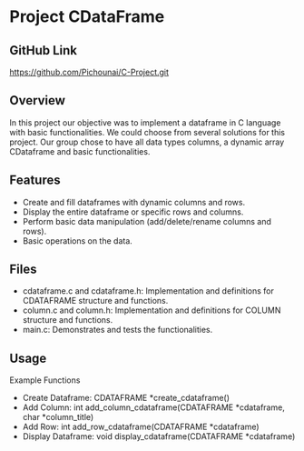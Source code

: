 # Project CDataFrame

## GitHub Link
https://github.com/Pichounai/C-Project.git

## Overview
In this project our objective was to implement a dataframe in C language with basic functionalities. We could choose from several solutions for this project. Our group chose to have all data types columns, a dynamic array CDataframe and basic functionalities.

## Features
- Create and fill dataframes with dynamic columns and rows.
- Display the entire dataframe or specific rows and columns.
- Perform basic data manipulation (add/delete/rename columns and rows).
- Basic operations on the data.

## Files
- cdataframe.c and cdataframe.h: Implementation and definitions for CDATAFRAME structure and functions.
- column.c and column.h: Implementation and definitions for COLUMN structure and functions.
- main.c: Demonstrates and tests the functionalities.

## Usage
Example Functions
- Create Dataframe: CDATAFRAME *create_cdataframe()
- Add Column: int add_column_cdataframe(CDATAFRAME *cdataframe, char *column_title)
- Add Row: int add_row_cdataframe(CDATAFRAME *cdataframe)
- Display Dataframe: void display_cdataframe(CDATAFRAME *cdataframe)
